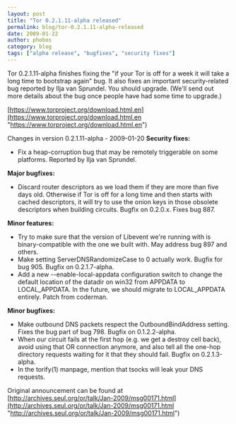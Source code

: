 ```yaml
---
layout: post
title: "Tor 0.2.1.11-alpha released"
permalink: blog/tor-0.2.1.11-alpha-released
date: 2009-01-22
author: phobos
category: blog
tags: ["alpha release", "bugfixes", "security fixes"]
---
```


Tor 0.2.1.11-alpha finishes fixing the "if your Tor is off for a week it
will take a long time to bootstrap again" bug. It also fixes an important
security-related bug reported by Ilja van Sprundel. You should upgrade.
(We'll send out more details about the bug once people have had some
time to upgrade.)

[https://www.torproject.org/download.html.en](https://www.torproject.org/download.html.en "https://www.torproject.org/download.html.en")

Changes in version 0.2.1.11-alpha - 2009-01-20
**Security fixes:**

- Fix a heap-corruption bug that may be remotely triggerable on
 some platforms. Reported by Ilja van Sprundel.

**Major bugfixes:**

- Discard router descriptors as we load them if they are more than
 five days old. Otherwise if Tor is off for a long time and then
 starts with cached descriptors, it will try to use the onion
 keys in those obsolete descriptors when building circuits. Bugfix
 on 0.2.0.x. Fixes bug 887.

**Minor features:**

- Try to make sure that the version of Libevent we're running with
 is binary-compatible with the one we built with. May address bug
 897 and others.
- Make setting ServerDNSRandomizeCase to 0 actually work. Bugfix
 for bug 905. Bugfix on 0.2.1.7-alpha.
- Add a new --enable-local-appdata configuration switch to change
 the default location of the datadir on win32 from APPDATA to
 LOCAL\_APPDATA. In the future, we should migrate to LOCAL\_APPDATA
 entirely. Patch from coderman.

**Minor bugfixes:**

- Make outbound DNS packets respect the OutboundBindAddress setting.
 Fixes the bug part of bug 798. Bugfix on 0.1.2.2-alpha.
- When our circuit fails at the first hop (e.g. we get a destroy
 cell back), avoid using that OR connection anymore, and also
 tell all the one-hop directory requests waiting for it that they
 should fail. Bugfix on 0.2.1.3-alpha.
- In the torify(1) manpage, mention that tsocks will leak your
 DNS requests.

Original announcement can be found at [http://archives.seul.org/or/talk/Jan-2009/msg00171.html](http://archives.seul.org/or/talk/Jan-2009/msg00171.html "http://archives.seul.org/or/talk/Jan-2009/msg00171.html")

